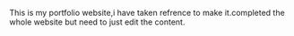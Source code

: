 This is my portfolio website,i have taken refrence to make it.completed the whole website but need to just edit the content.
